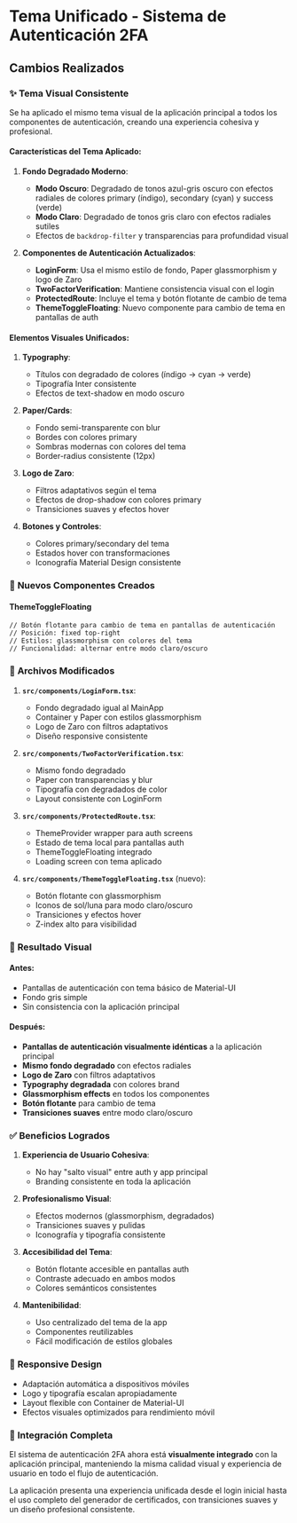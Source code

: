 # Tema Unificado - Sistema de Autenticación 2FA

## Cambios Realizados

### ✨ **Tema Visual Consistente**

Se ha aplicado el mismo tema visual de la aplicación principal a todos los componentes de autenticación, creando una experiencia cohesiva y profesional.

#### **Características del Tema Aplicado:**

1. **Fondo Degradado Moderno**:
   - **Modo Oscuro**: Degradado de tonos azul-gris oscuro con efectos radiales de colores primary (índigo), secondary (cyan) y success (verde)
   - **Modo Claro**: Degradado de tonos gris claro con efectos radiales sutiles
   - Efectos de `backdrop-filter` y transparencias para profundidad visual

2. **Componentes de Autenticación Actualizados**:
   - **LoginForm**: Usa el mismo estilo de fondo, Paper glassmorphism y logo de Zaro
   - **TwoFactorVerification**: Mantiene consistencia visual con el login
   - **ProtectedRoute**: Incluye el tema y botón flotante de cambio de tema
   - **ThemeToggleFloating**: Nuevo componente para cambio de tema en pantallas de auth

#### **Elementos Visuales Unificados:**

1. **Typography**:
   - Títulos con degradado de colores (índigo → cyan → verde)
   - Tipografía Inter consistente
   - Efectos de text-shadow en modo oscuro

2. **Paper/Cards**:
   - Fondo semi-transparente con blur
   - Bordes con colores primary
   - Sombras modernas con colores del tema
   - Border-radius consistente (12px)

3. **Logo de Zaro**:
   - Filtros adaptativos según el tema
   - Efectos de drop-shadow con colores primary
   - Transiciones suaves y efectos hover

4. **Botones y Controles**:
   - Colores primary/secondary del tema
   - Estados hover con transformaciones
   - Iconografía Material Design consistente

### 🎨 **Nuevos Componentes Creados**

#### **ThemeToggleFloating**
```tsx
// Botón flotante para cambio de tema en pantallas de autenticación
// Posición: fixed top-right
// Estilos: glassmorphism con colores del tema
// Funcionalidad: alternar entre modo claro/oscuro
```

### 🔧 **Archivos Modificados**

1. **`src/components/LoginForm.tsx`**:
   - Fondo degradado igual al MainApp
   - Container y Paper con estilos glassmorphism
   - Logo de Zaro con filtros adaptativos
   - Diseño responsive consistente

2. **`src/components/TwoFactorVerification.tsx`**:
   - Mismo fondo degradado
   - Paper con transparencias y blur
   - Tipografía con degradados de color
   - Layout consistente con LoginForm

3. **`src/components/ProtectedRoute.tsx`**:
   - ThemeProvider wrapper para auth screens
   - Estado de tema local para pantallas auth
   - ThemeToggleFloating integrado
   - Loading screen con tema aplicado

4. **`src/components/ThemeToggleFloating.tsx`** (nuevo):
   - Botón flotante con glassmorphism
   - Iconos de sol/luna para modo claro/oscuro
   - Transiciones y efectos hover
   - Z-index alto para visibilidad

### 🌈 **Resultado Visual**

#### **Antes:**
- Pantallas de autenticación con tema básico de Material-UI
- Fondo gris simple
- Sin consistencia con la aplicación principal

#### **Después:**
- **Pantallas de autenticación visualmente idénticas** a la aplicación principal
- **Mismo fondo degradado** con efectos radiales
- **Logo de Zaro** con filtros adaptativos
- **Typography degradada** con colores brand
- **Glassmorphism effects** en todos los componentes
- **Botón flotante** para cambio de tema
- **Transiciones suaves** entre modo claro/oscuro

### ✅ **Beneficios Logrados**

1. **Experiencia de Usuario Cohesiva**:
   - No hay "salto visual" entre auth y app principal
   - Branding consistente en toda la aplicación

2. **Profesionalismo Visual**:
   - Efectos modernos (glassmorphism, degradados)
   - Transiciones suaves y pulidas
   - Iconografía y tipografía consistente

3. **Accesibilidad del Tema**:
   - Botón flotante accesible en pantallas auth
   - Contraste adecuado en ambos modos
   - Colores semánticos consistentes

4. **Mantenibilidad**:
   - Uso centralizado del tema de la app
   - Componentes reutilizables
   - Fácil modificación de estilos globales

### 📱 **Responsive Design**

- Adaptación automática a dispositivos móviles
- Logo y tipografía escalan apropiadamente
- Layout flexible con Container de Material-UI
- Efectos visuales optimizados para rendimiento móvil

### 🔄 **Integración Completa**

El sistema de autenticación 2FA ahora está **visualmente integrado** con la aplicación principal, manteniendo la misma calidad visual y experiencia de usuario en todo el flujo de autenticación.

La aplicación presenta una experiencia unificada desde el login inicial hasta el uso completo del generador de certificados, con transiciones suaves y un diseño profesional consistente.
